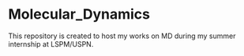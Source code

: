 # Molecular_Dynamics
This repository is created to host my works on MD during my summer internship at LSPM/USPN.
